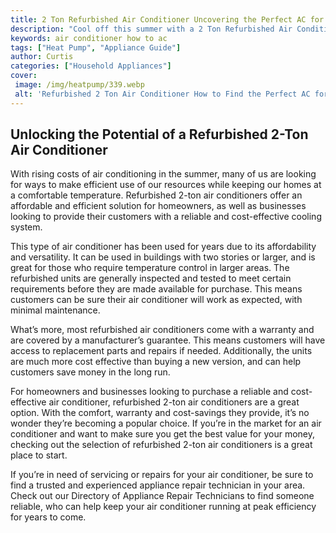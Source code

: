 ```yaml
---
title: 2 Ton Refurbished Air Conditioner Uncovering the Perfect AC for Your Home or Office
description: "Cool off this summer with a 2 Ton Refurbished Air Conditioner Find out why it may be the perfect AC for your home office or workspace and how to get the most from a cost-effective solution"
keywords: air conditioner how to ac
tags: ["Heat Pump", "Appliance Guide"]
author: Curtis
categories: ["Household Appliances"]
cover: 
 image: /img/heatpump/339.webp
 alt: 'Refurbished 2 Ton Air Conditioner How to Find the Perfect AC for Your Home or Office'
---
```

## Unlocking the Potential of a Refurbished 2-Ton Air Conditioner
With rising costs of air conditioning in the summer, many of us are looking for ways to make efficient use of our resources while keeping our homes at a comfortable temperature. Refurbished 2-ton air conditioners offer an affordable and efficient solution for homeowners, as well as businesses looking to provide their customers with a reliable and cost-effective cooling system. 

This type of air conditioner has been used for years due to its affordability and versatility. It can be used in buildings with two stories or larger, and is great for those who require temperature control in larger areas. The refurbished units are generally inspected and tested to meet certain requirements before they are made available for purchase. This means customers can be sure their air conditioner will work as expected, with minimal maintenance. 

What’s more, most refurbished air conditioners come with a warranty and are covered by a manufacturer’s guarantee. This means customers will have access to replacement parts and repairs if needed. Additionally, the units are much more cost effective than buying a new version, and can help customers save money in the long run. 

For homeowners and businesses looking to purchase a reliable and cost-effective air conditioner, refurbished 2-ton air conditioners are a great option. With the comfort, warranty and cost-savings they provide, it’s no wonder they’re becoming a popular choice. If you’re in the market for an air conditioner and want to make sure you get the best value for your money, checking out the selection of refurbished 2-ton air conditioners is a great place to start. 

If you’re in need of servicing or repairs for your air conditioner, be sure to find a trusted and experienced appliance repair technician in your area. Check out our Directory of Appliance Repair Technicians to find someone reliable, who can help keep your air conditioner running at peak efficiency for years to come.
